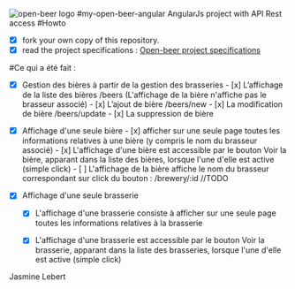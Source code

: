 ![open-beer logo](http://open-beer.kobject.net/img/logo.png "open-beer logo")
#my-open-beer-angular
AngularJs project with API Rest access
#Howto

- [x] fork your own copy of this repository.
- [x] read the project specifications : [Open-beer project specifications](http://slamwiki.kobject.net/slam4/richclient/angularjs/project/openbeerdatabase/)

#Ce qui a été fait :
- [x] Gestion des bières à partir de la gestion des brasseries
	   - [x] L’affichage de la liste des bières /beers (L'affichage de la bière n'affiche pas le brasseur associé)
	   - [x] L’ajout de bière /beers/new
	   - [x] La modification de bière /beers/update
	   - [x] La suppression de bière


- [x] Affichage d'une seule bière 
	   - [x] afficher sur une seule page toutes les informations relatives à une bière (y compris le nom du brasseur associé)
	   - [x] L'affichage d'une bière est accessible par le bouton Voir la bière, apparant dans la liste des bières, lorsque l'une d'elle 			 			 est active (simple click)
	   - [ ] L'affichage de la bière affiche le nom du brasseur correspondant sur click du bouton :  /brewery/:id //TODO
	 
- [x] Affichage d'une seule brasserie
	
    - [x] L'affichage d'une brasserie consiste à afficher sur une seule page toutes les informations 			 		relatives à la brasserie
    - [x] L'affichage d'une brasserie est accessible par le bouton Voir la brasserie, apparant dans la liste 		des brasseries, lorsque l'une d'elle est active (simple click)
	


Jasmine Lebert
